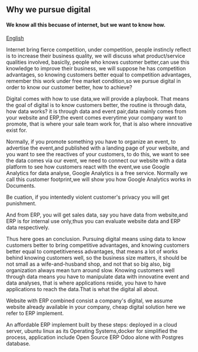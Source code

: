## Why we pursue digital

#### We know all this becuase of internet, but we want to know how.
[English](https://github.com/tacticlink/cheapdigital/blob/master/README_en.md)

Internet bring fierce competition, under competition, people instincly reflect is to increase their business quality, we will discuss what product/service qualities involved, basiclly, people who knows customer better,can use this knowledge to improve their business, we will suppose he has competition advantages, so knowing customers better equal to competition advantages, remember this work under free market condition,so we pursue digital in order to know our customer better, how to achieve?

Digital comes with how to use data,we will provide a playbook. That means the goal of digital is to know customers better, the routine is through data, how data works? it is through data and event pair,data mainly comes from your website and ERP,the event comes everytime your company want to promote, that is where your sale team work for, that is also where innovative exist for.

Normally, if you promote something you have to organize an event, to advertise the event,and published with a landing page of your website, and you want to see the reactives of your customers, to do this, we want to see the data comes via our event, we need to connect our website with a data platform to see how customers react with the event,we use Google Analytics for data analyse, Google Analytics is a free service. Normally we call this customer footprint,we will show you how Google Analytics works in Documents.

Be cuation, if you intentedly violent customer's privacy you will get punishment.

And from ERP, you will get sales data, say you have data from website,and ERP is for internal use only,thus you can evaluate website data and ERP data respectively.

Thus here goes an conclusion. Pursuing digital means using data to know customers better to bring competitive advantages, and knowing customers better equal to competitiveness advantages, that means a lot of works behind knowing customers well, so the business size matters, it should be not small as a wife-and-husband shop, and not that so big also, big organization always mean turn around slow. Knowing customers well through data means you have to manipulate data with innovatine event and data analyses, that is where applications reside, you have to have applications to reach the data.That is what the digital all about. 

Website with ERP combined consist a company's digital, we assume website already available in your company, cheap digital solution here we refer to ERP implement.

An affordable ERP implement built by these steps: deployed in a cloud server, ubuntu linux as its Operating Systems,docker for simplified the process, application include Open Source ERP Odoo alone with Postgres database.
